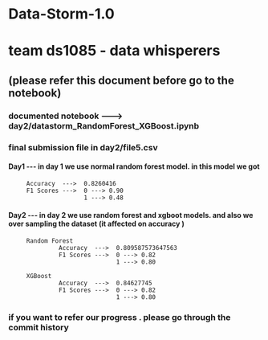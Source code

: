 # Data-Storm-1.0 
# team ds1085 - data whisperers  
## (please refer this document before go to the notebook)


### documented notebook ---> day2/datastorm_RandomForest_XGBoost.ipynb

### final submission file in day2/file5.csv



#### Day1 --- in day 1 we use normal random forest model. in this model we got 
         
         Accuracy  --->  0.8260416
         F1 Scores --->  0 ---> 0.90
                         1 ---> 0.48
  
#### Day2 --- in day 2 we use random forest and xgboot models. and also we over sampling the dataset (it affected on accuracy )

         Random Forest
                  Accuracy  --->  0.809587573647563
                  F1 Scores --->  0 ---> 0.82 
                                  1 ---> 0.80
         
         XGBoost
                  Accuracy  --->  0.84627745
                  F1 Scores --->  0 ---> 0.82 
                                  1 ---> 0.80         

### if you want to refer our progress . please go through the commit history

